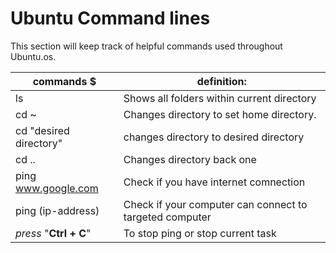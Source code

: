 # Ubuntu Command lines

This section will keep track of helpful commands used throughout Ubuntu.os.

|                commands  $                   |                           definition:                              |
|----------------------------------------------|--------------------------------------------------------------------|
|  ls                                          |    Shows all folders within current directory                      |
|  cd ~                                        |    Changes directory to set home directory.                        |
|  cd "desired directory"                      |    changes directory to desired directory                          |
|  cd ..                                       |    Changes directory back one                                      |
|  ping www.google.com                         |    Check if you have internet comnection      |
|  ping (ip-address)                           |    Check if your computer can connect to targeted computer         |
|  *press* "**Ctrl + C**"                    |    To stop ping or stop current task                               |
